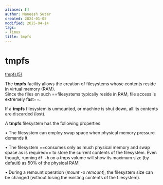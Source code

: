 ```yaml
---
aliases: []
author: Maneesh Sutar
created: 2024-01-05
modified: 2025-04-14
tags:
- linux
title: tmpfs
---
```


# tmpfs

[tmpfs(5)](https://man7.org/linux/man-pages/man5/tmpfs.5.html)

The **tmpfs** facility allows the creation of filesystems whose contents reside in virtual memory (RAM).  
Since the files on such ==filesystems typically reside in RAM, file access is extremely fast==.

If a **tmpfs** filesystem is unmounted, or machine is shut down, all its contents are discarded (lost).

A **tmpfs** filesystem has the following properties:

•  The filesystem can employ swap space when physical memory pressure demands it.

•  The filesystem ==consumes only as much physical memory and swap space as is required== to store the current contents of the filesystem. Even though, running `df -h` on a tmps volume will show its maximum size (by default) as 50% of the physical RAM

•  During a remount operation (*mount -o remount*), the filesystem size can be changed (without losing the existing contents of the filesystem).
